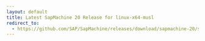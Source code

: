```yaml
---
layout: default
title: Latest SapMachine 20 Release for linux-x64-musl
redirect_to:
  - https://github.com/SAP/SapMachine/releases/download/sapmachine-20/sapmachine-jre-20_linux-x64-musl_bin.tar.gz
---
```

